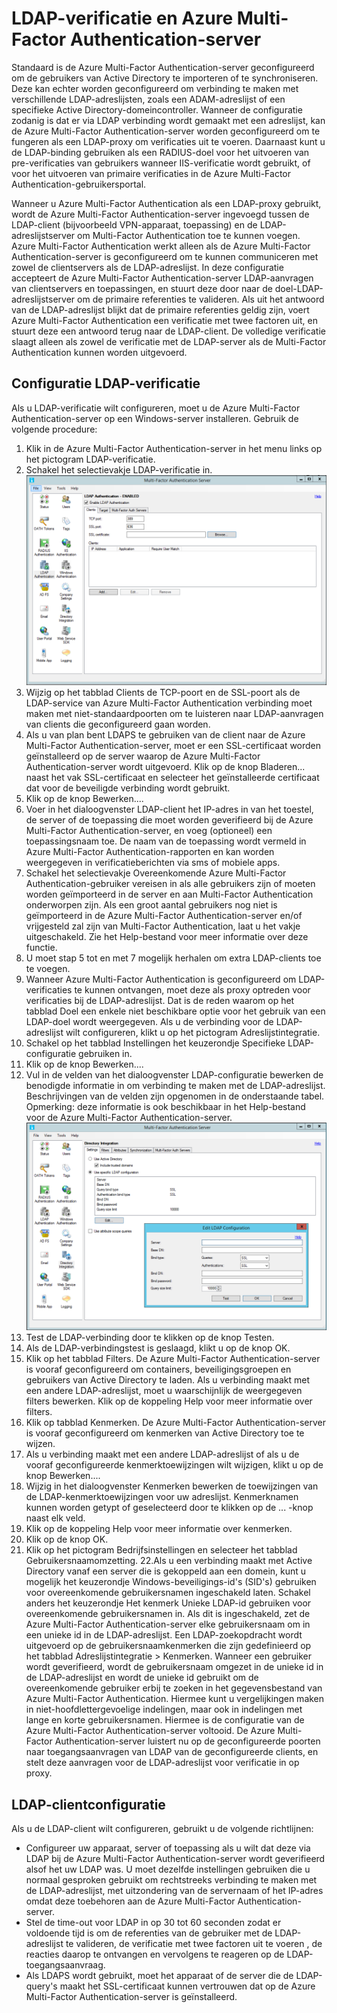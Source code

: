 <properties 
    pageTitle="LDAP-verificatie en Azure Multi-Factor Authentication-server"
    description="Dit is de pagina Azure Multi-Factor Authentication die u helpt bij het implementeren van LDAP-verificatie en de Azure Multi-Factor Authentication-server."
    services="multi-factor-authentication"
    documentationCenter=""
    authors="kgremban"
    manager="femila"
    editor="curtand"/>

<tags
    ms.service="multi-factor-authentication"
    ms.workload="identity"
    ms.tgt_pltfrm="na"
    ms.devlang="na"
    ms.topic="get-started-article"
    ms.date="08/04/2016"
    ms.author="kgremban"/>


# LDAP-verificatie en Azure Multi-Factor Authentication-server


Standaard is de Azure Multi-Factor Authentication-server geconfigureerd om de gebruikers van Active Directory te importeren of te synchroniseren. Deze kan echter worden geconfigureerd om verbinding te maken met verschillende LDAP-adreslijsten, zoals een ADAM-adreslijst of een specifieke Active Directory-domeincontroller. Wanneer de configuratie zodanig is dat er via LDAP verbinding wordt gemaakt met een adreslijst, kan de Azure Multi-Factor Authentication-server worden geconfigureerd om te fungeren als een LDAP-proxy om verificaties uit te voeren. Daarnaast kunt u de LDAP-binding gebruiken als een RADIUS-doel voor het uitvoeren van pre-verificaties van gebruikers wanneer IIS-verificatie wordt gebruikt, of voor het uitvoeren van primaire verificaties in de Azure Multi-Factor Authentication-gebruikersportal.

Wanneer u Azure Multi-Factor Authentication als een LDAP-proxy gebruikt, wordt de Azure Multi-Factor Authentication-server ingevoegd tussen de LDAP-client (bijvoorbeeld VPN-apparaat, toepassing) en de LDAP-adreslijstserver om Multi-Factor Authentication toe te kunnen voegen. Azure Multi-Factor Authentication werkt alleen als de Azure Multi-Factor Authentication-server is geconfigureerd om te kunnen communiceren met zowel de clientservers als de LDAP-adreslijst. In deze configuratie accepteert de Azure Multi-Factor Authentication-server LDAP-aanvragen van clientservers en toepassingen, en stuurt deze door naar de doel-LDAP-adreslijstserver om de primaire referenties te valideren. Als uit het antwoord van de LDAP-adreslijst blijkt dat de primaire referenties geldig zijn, voert Azure Multi-Factor Authentication een verificatie met twee factoren uit, en stuurt deze een antwoord terug naar de LDAP-client. De volledige verificatie slaagt alleen als zowel de verificatie met de LDAP-server als de Multi-Factor Authentication kunnen worden uitgevoerd.





## Configuratie LDAP-verificatie


Als u LDAP-verificatie wilt configureren, moet u de Azure Multi-Factor Authentication-server op een Windows-server installeren. Gebruik de volgende procedure:

1. Klik in de Azure Multi-Factor Authentication-server in het menu links op het pictogram LDAP-verificatie.
2. Schakel het selectievakje LDAP-verificatie in.![LDAP-verificatie](./media/multi-factor-authentication-get-started-server-ldap/ldap2.png)
3. Wijzig op het tabblad Clients de TCP-poort en de SSL-poort als de LDAP-service van Azure Multi-Factor Authentication verbinding moet maken met niet-standaardpoorten om te luisteren naar LDAP-aanvragen van clients die geconfigureerd gaan worden.
4. Als u van plan bent LDAPS te gebruiken van de client naar de Azure Multi-Factor Authentication-server, moet er een SSL-certificaat worden geïnstalleerd op de server waarop de Azure Multi-Factor Authentication-server wordt uitgevoerd. Klik op de knop Bladeren... naast het vak SSL-certificaat en selecteer het geïnstalleerde certificaat dat voor de beveiligde verbinding wordt gebruikt.
5. Klik op de knop Bewerken....
6. Voer in het dialoogvenster LDAP-client het IP-adres in van het toestel, de server of de toepassing die moet worden geverifieerd bij de Azure Multi-Factor Authentication-server, en voeg (optioneel) een toepassingsnaam toe. De naam van de toepassing wordt vermeld in Azure Multi-Factor Authentication-rapporten en kan worden weergegeven in verificatieberichten via sms of mobiele apps.
7. Schakel het selectievakje Overeenkomende Azure Multi-Factor Authentication-gebruiker vereisen in als alle gebruikers zijn of moeten worden geïmporteerd in de server en aan Multi-Factor Authentication onderworpen zijn. Als een groot aantal gebruikers nog niet is geïmporteerd in de Azure Multi-Factor Authentication-server en/of vrijgesteld zal zijn van Multi-Factor Authentication, laat u het vakje uitgeschakeld. Zie het Help-bestand voor meer informatie over deze functie.
8. U moet stap 5 tot en met 7 mogelijk herhalen om extra LDAP-clients toe te voegen.
9. Wanneer Azure Multi-Factor Authentication is geconfigureerd om LDAP-verificaties te kunnen ontvangen, moet deze als proxy optreden voor verificaties bij de LDAP-adreslijst. Dat is de reden waarom op het tabblad Doel een enkele niet beschikbare optie voor het gebruik van een LDAP-doel wordt weergegeven. Als u de verbinding voor de LDAP-adreslijst wilt configureren, klikt u op het pictogram Adreslijstintegratie.
10. Schakel op het tabblad Instellingen het keuzerondje Specifieke LDAP-configuratie gebruiken in.
11. Klik op de knop Bewerken....
12. Vul in de velden van het dialoogvenster LDAP-configuratie bewerken de benodigde informatie in om verbinding te maken met de LDAP-adreslijst. Beschrijvingen van de velden zijn opgenomen in de onderstaande tabel. Opmerking: deze informatie is ook beschikbaar in het Help-bestand voor de Azure Multi-Factor Authentication-server.![Adreslijstintegratie](./media/multi-factor-authentication-get-started-server-ldap/ldap.png)
13. Test de LDAP-verbinding door te klikken op de knop Testen.
14. Als de LDAP-verbindingstest is geslaagd, klikt u op de knop OK.
15. Klik op het tabblad Filters. De Azure Multi-Factor Authentication-server is vooraf geconfigureerd om containers, beveiligingsgroepen en gebruikers van Active Directory te laden. Als u verbinding maakt met een andere LDAP-adreslijst, moet u waarschijnlijk de weergegeven filters bewerken. Klik op de koppeling Help voor meer informatie over filters.
16. Klik op tabblad Kenmerken. De Azure Multi-Factor Authentication-server is vooraf geconfigureerd om kenmerken van Active Directory toe te wijzen.
17. Als u verbinding maakt met een andere LDAP-adreslijst of als u de vooraf geconfigureerde kenmerktoewijzingen wilt wijzigen, klikt u op de knop Bewerken....
18. Wijzig in het dialoogvenster Kenmerken bewerken de toewijzingen van de LDAP-kenmerktoewijzingen voor uw adreslijst. Kenmerknamen kunnen worden getypt of geselecteerd door te klikken op de ... -knop naast elk veld.
19. Klik op de koppeling Help voor meer informatie over kenmerken.
20. Klik op de knop OK.
21. Klik op het pictogram Bedrijfsinstellingen en selecteer het tabblad Gebruikersnaamomzetting.
22.Als u een verbinding maakt met Active Directory vanaf een server die is gekoppeld aan een domein, kunt u mogelijk het keuzerondje Windows-beveiligings-id's (SID's) gebruiken voor overeenkomende gebruikersnamen ingeschakeld laten. Schakel anders het keuzerondje Het kenmerk Unieke LDAP-id gebruiken voor overeenkomende gebruikersnamen in. Als dit is ingeschakeld, zet de Azure Multi-Factor Authentication-server elke gebruikersnaam om in een unieke id in de LDAP-adreslijst. Een LDAP-zoekopdracht wordt uitgevoerd op de gebruikersnaamkenmerken die zijn gedefinieerd op het tabblad Adreslijstintegratie > Kenmerken. Wanneer een gebruiker wordt geverifieerd, wordt de gebruikersnaam omgezet in de unieke id in de LDAP-adreslijst en wordt de unieke id gebruikt om de overeenkomende gebruiker erbij te zoeken in het gegevensbestand van Azure Multi-Factor Authentication. Hiermee kunt u vergelijkingen maken in niet-hoofdlettergevoelige indelingen, maar ook in indelingen met lange en korte gebruikersnamen. Hiermee is de configuratie van de Azure Multi-Factor Authentication-server voltooid. De Azure Multi-Factor Authentication-server luistert nu op de geconfigureerde poorten naar toegangsaanvragen van LDAP van de geconfigureerde clients, en stelt deze aanvragen voor de LDAP-adreslijst voor verificatie in op proxy.


## LDAP-clientconfiguratie

Als u de LDAP-client wilt configureren, gebruikt u de volgende richtlijnen:

- Configureer uw apparaat, server of toepassing als u wilt dat deze via LDAP bij de Azure Multi-Factor Authentication-server wordt geverifieerd alsof het uw LDAP was. U moet dezelfde instellingen gebruiken die u normaal gesproken gebruikt om rechtstreeks verbinding te maken met de LDAP-adreslijst, met uitzondering van de servernaam of het IP-adres omdat deze toebehoren aan de Azure Multi-Factor Authentication-server.
- Stel de time-out voor LDAP in op 30 tot 60 seconden zodat er voldoende tijd is om de referenties van de gebruiker met de LDAP-adreslijst te valideren, de verificatie met twee factoren uit te voeren , de reacties daarop te ontvangen en vervolgens te reageren op de LDAP-toegangsaanvraag.
- Als LDAPS wordt gebruikt, moet het apparaat of de server die de LDAP-query's maakt het SSL-certificaat kunnen vertrouwen dat op de Azure Multi-Factor Authentication-server is geïnstalleerd.



<!--HONumber=Sep16_HO3-->


